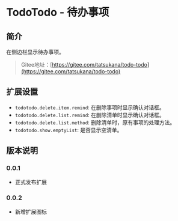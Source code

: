# TodoTodo - 待办事项

## 简介

在侧边栏显示待办事项。

> Gitee地址：[https://gitee.com/tatsukana/todo-todo](https://gitee.com/tatsukana/todo-todo)

## 扩展设置

- `todotodo.delete.item.remind`: 在删除事项时显示确认对话框。
- `todotodo.delete.list.remind`: 在删除清单时显示确认对话框。
- `todotodo.delete.list.method`: 删除清单时，原有事项的处理方法。
- `todotodo.show.emptyList`: 是否显示空清单。

## 版本说明

### 0.0.1

- 正式发布扩展

### 0.0.2

- 新增扩展图标

<!-- * [Visual Studio Code's Markdown Support](http://code.visualstudio.com/docs/languages/markdown)
* [Markdown Syntax Reference](https://help.github.com/articles/markdown-basics/) -->